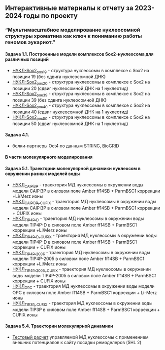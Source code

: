 ##  Интерактивные материалы к отчету за 2023-2024 годы по проекту
### “Мультимасштабное моделирование нуклеосомной структуры хроматина как ключ к пониманию работы геномов эукариот.”

#### Задача 1.1. Построенные модели комплексов Sox2-нуклеосома для различных позиций
* [НУКЛ-Sox2<sub>pos19</sub>](constructed_complexes/sox2_pos_19_shift_0) - структура нуклеосомы в комплексе с Sox2 на позиции 19 (без сдвига нуклеосомной ДНК)
* [НУКЛ-Sox2<sub>pos20</sub>](constructed_complexes/sox2_pos_20_shift_1) - структура нуклеосомы в комплексе с Sox2 на позиции 20 (сдвиг нуклеосомной ДНК на 1 нуклеотид)
* [НУКЛ-Sox2<sub>pos39</sub>](constructed_complexes/sox2_pos_39_shift_0) - структура нуклеосомы в комплексе с Sox2 на позиции 39 (без сдвига нуклеосомной ДНК)
* [НУКЛ-Sox2<sub>pos40</sub>](constructed_complexes/sox2_pos_40_shift_1) - структура нуклеосомы в комплексе с Sox2 на позиции 40 (сдвиг нуклеосомной ДНК на 1 нуклеотид)
* [НУКЛ-Sox2<sub>pos50</sub>](constructed_complexes/sox2_pos_50_shift_1) - структура нуклеосомы в комплексе с Sox2 на позиции 50 (сдвиг нуклеосомной ДНК на 1 нуклеотид)

#### Задача 4.1. 
- белки-партнеры Oct4 по данным STRING, BioGRID
  
#### В части молекулярного моделирования
#### Задача 5.1. Траектории молекулярной динамики нуклеосом в окружении разных моделей воды 
* [НУКЛ<sub>CAIPi3P</sub>](trajectories/ncp_caipi3p) - траектория МД нуклеосомы в окружении воды модели CAIPi3P в силовом поле Amber ff14SB + ParmBSC1 коррекции +Li/Merz ионы 
* [НУКЛ<sub>CAIPi3P, CUFIX</sub>](trajectories/ncp_caipi3p_cufix) - траектория МД нуклеосомы в окружении воды модели CAIPi3P в силовом поле Amber ff14SB + ParmBSC1 коррекции + CUFIX ионы 
* [НУКЛ<sub>TIP4P-D</sub>](trajectories/ncp_tip4pd) - траектория МД нуклеосомы в окружении воды модели TIP4P-D в силовом поле Amber ff14SB + ParmBSC1 коррекции +Li/Merz ионы 
* [НУКЛ<sub>TIP4P-D, CUFIX</sub>](trajectories/ncp_tip4pd_cufix) - траектория МД нуклеосомы в окружении воды модели TIP4P-D в силовом поле Amber ff14SB + ParmBSC1 коррекции + CUFIX ионы 
* [НУКЛ<sub>TIP4P-2005</sub>](trajectories/ncp_tip4p2005) - траектория МД нуклеосомы в окружении воды модели TIP4P-2005 в силовом поле Amber ff14SB + ParmBSC1 коррекции +Li/Merz ионы 
* [НУКЛ<sub>TIP4P-2005, CUFIX</sub>](trajectories/ncp_tip4p2005_cufix) - траектория МД нуклеосомы в окружении воды модели TIP4P-2005 в силовом поле Amber ff14SB + ParmBSC1 коррекции + CUFIX ионы
* [НУКЛ<sub>OPC</sub>](trajectories/ncp_opc) - траектория МД нуклеосомы в окружении воды модели OPC в силовом поле Amber ff14SB + ParmBSC1 коррекции + Li-Merz ионы 
* [НУКЛ<sub>TIP3P, CUFIX</sub>](trajectories/ncp_tip3p_opc) - траектория МД нуклеосомы в окружении воды модели TIP3P в силовом поле Amber ff14SB + ParmBSC1 коррекции + CUFIX ионы 

#### Задача 5.4. Траектории молекулярной динамики 
* [Тестовый расчет](trajectories/rbbna_test) управляемой МД нуклеосомы с применением внешних потенциалов к сайту посадки ремоделеров (SHL 2)
